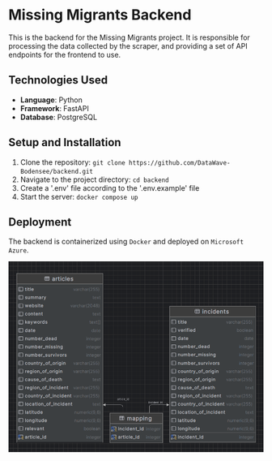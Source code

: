 # Missing Migrants Backend

This is the backend for the Missing Migrants project. It is responsible for processing the data collected by the scraper, and providing a set of API endpoints for the frontend to use.


## Technologies Used

- **Language**: Python
- **Framework**: FastAPI
- **Database**: PostgreSQL

## Setup and Installation

1. Clone the repository: `git clone https://github.com/DataWave-Bodensee/backend.git`
2. Navigate to the project directory: `cd backend`
3. Create a '.env' file according to the '.env.example' file
4. Start the server: `docker compose up`

## Deployment

The backend is containerized using `Docker` and deployed on `Microsoft Azure`.


![postgres](postgres.png)